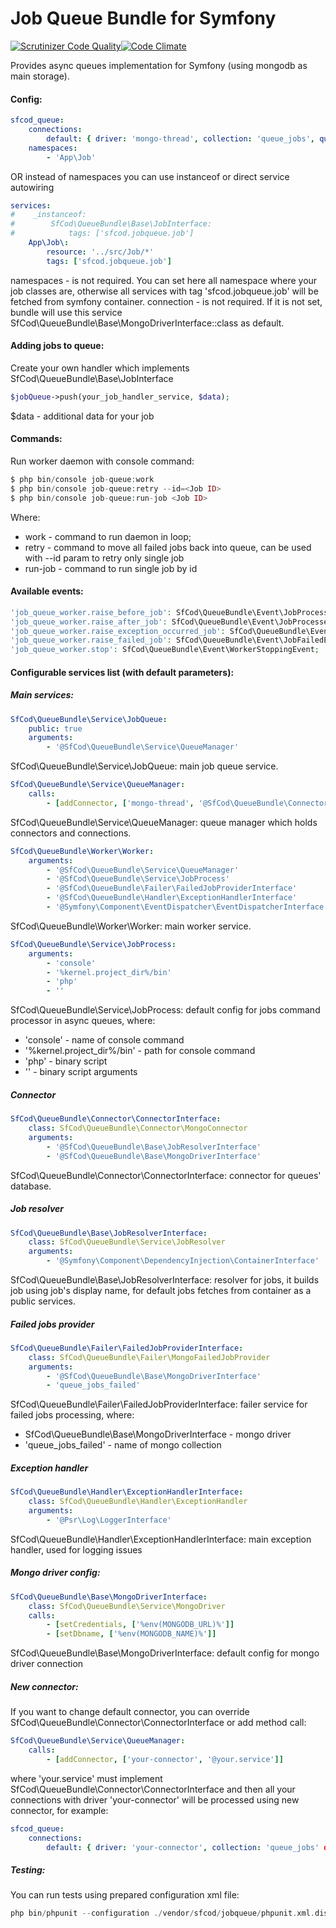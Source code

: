 Job Queue Bundle for Symfony
======================================================

[![Scrutinizer Code Quality](https://scrutinizer-ci.com/g/sfcod/jobqueue/badges/quality-score.png?b=master)](https://scrutinizer-ci.com/g/sfcod/jobqueue/?branch=master)[![Code Climate](https://codeclimate.com/github/sfcod/jobqueue/badges/gpa.svg)](https://codeclimate.com/github/sfcod/jobqueue)

Provides async queues implementation for Symfony (using mongodb as main storage).

#### Config:
```yaml
sfcod_queue:
    connections:
        default: { driver: 'mongo-thread', collection: 'queue_jobs', queue: 'default', expire: 60, limit: 2 }
    namespaces:
        - 'App\Job'        
```
OR instead of namespaces you can use instanceof or direct service autowiring
```yaml
services:
#    _instanceof:
#        SfCod\QueueBundle\Base\JobInterface:
#            tags: ['sfcod.jobqueue.job']
    App\Job\:
        resource: '../src/Job/*'
        tags: ['sfcod.jobqueue.job']
```
namespaces - is not required. You can set here all namespace where your job classes are, otherwise all services with tag 'sfcod.jobqueue.job' will be fetched from symfony container.
connection - is not required. If it is not set, bundle will use this service SfCod\QueueBundle\Base\MongoDriverInterface::class as default.

#### Adding jobs to queue:

Create your own handler which implements SfCod\QueueBundle\Base\JobInterface 

```php
$jobQueue->push(your_job_handler_service, $data);
```

$data - additional data for your job

#### Commands:

Run worker daemon with console command: 
```php
$ php bin/console job-queue:work
$ php bin/console job-queue:retry --id=<Job ID>
$ php bin/console job-queue:run-job <Job ID>
```

Where: 
- work - command to run daemon in loop;
- retry - command to move all failed jobs back into queue, can be used with --id param to retry only single job
- run-job - command to run single job by id

#### Available events:
```php
'job_queue_worker.raise_before_job': SfCod\QueueBundle\Event\JobProcessingEvent;
'job_queue_worker.raise_after_job': SfCod\QueueBundle\Event\JobProcessedEvent;
'job_queue_worker.raise_exception_occurred_job': SfCod\QueueBundle\Event\JobExceptionOccurredEvent;
'job_queue_worker.raise_failed_job': SfCod\QueueBundle\Event\JobFailedEvent;
'job_queue_worker.stop': SfCod\QueueBundle\Event\WorkerStoppingEvent;
```

#### Configurable services list (with default parameters):

##### Main services:
```yaml
SfCod\QueueBundle\Service\JobQueue:
    public: true
    arguments:
        - '@SfCod\QueueBundle\Service\QueueManager'
```
SfCod\QueueBundle\Service\JobQueue: main job queue service.

```yaml
SfCod\QueueBundle\Service\QueueManager:
    calls: 
        - [addConnector, ['mongo-thread', '@SfCod\QueueBundle\Connector\ConnectorInterface']]
```
SfCod\QueueBundle\Service\QueueManager: queue manager which holds connectors and connections.

```yaml
SfCod\QueueBundle\Worker\Worker:
    arguments:
        - '@SfCod\QueueBundle\Service\QueueManager'
        - '@SfCod\QueueBundle\Service\JobProcess'
        - '@SfCod\QueueBundle\Failer\FailedJobProviderInterface'
        - '@SfCod\QueueBundle\Handler\ExceptionHandlerInterface'
        - '@Symfony\Component\EventDispatcher\EventDispatcherInterface'
```
SfCod\QueueBundle\Worker\Worker: main worker service.

```yaml
SfCod\QueueBundle\Service\JobProcess:
    arguments:
        - 'console'
        - '%kernel.project_dir%/bin'
        - 'php'
        - ''
```
SfCod\QueueBundle\Service\JobProcess: default config for jobs command processor in async queues, where: 
- 'console' - name of console command 
- '%kernel.project_dir%/bin' - path for console command
- 'php' - binary script
- '' - binary script arguments

##### Connector
```yaml
SfCod\QueueBundle\Connector\ConnectorInterface:
    class: SfCod\QueueBundle\Connector\MongoConnector
    arguments:
        - '@SfCod\QueueBundle\Base\JobResolverInterface'
        - '@SfCod\QueueBundle\Base\MongoDriverInterface'
```
SfCod\QueueBundle\Connector\ConnectorInterface: connector for queues' database.

##### Job resolver
```yaml
SfCod\QueueBundle\Base\JobResolverInterface:
    class: SfCod\QueueBundle\Service\JobResolver
    arguments:
        - '@Symfony\Component\DependencyInjection\ContainerInterface'
```
SfCod\QueueBundle\Base\JobResolverInterface: resolver for jobs, it builds job using job's display name, for default jobs fetches from container as a public services.

##### Failed jobs provider
```yaml
SfCod\QueueBundle\Failer\FailedJobProviderInterface:
    class: SfCod\QueueBundle\Failer\MongoFailedJobProvider
    arguments:
        - '@SfCod\QueueBundle\Base\MongoDriverInterface'
        - 'queue_jobs_failed'
```
SfCod\QueueBundle\Failer\FailedJobProviderInterface: failer service for failed jobs processing, where:
- SfCod\QueueBundle\Base\MongoDriverInterface - mongo driver
- 'queue_jobs_failed' - name of mongo collection

##### Exception handler
```yaml
SfCod\QueueBundle\Handler\ExceptionHandlerInterface:
    class: SfCod\QueueBundle\Handler\ExceptionHandler
    arguments:
        - '@Psr\Log\LoggerInterface'
```
SfCod\QueueBundle\Handler\ExceptionHandlerInterface: main exception handler, used for logging issues

##### Mongo driver config:

```yaml
SfCod\QueueBundle\Base\MongoDriverInterface:
    class: SfCod\QueueBundle\Service\MongoDriver
    calls:
        - [setCredentials, ['%env(MONGODB_URL)%']]
        - [setDbname, ['%env(MONGODB_NAME)%']]
```
SfCod\QueueBundle\Base\MongoDriverInterface: default config for mongo driver connection

##### New connector:

If you want to change default connector, you can override SfCod\QueueBundle\Connector\ConnectorInterface or add method call:
```yaml
SfCod\QueueBundle\Service\QueueManager:
    calls: 
        - [addConnector, ['your-connector', '@your.service']]
```
where 'your.service' must implement SfCod\QueueBundle\Connector\ConnectorInterface and then all your connections with driver 'your-connector' will be processed using new connector, for example:
```yaml
sfcod_queue:
    connections:
        default: { driver: 'your-connector', collection: 'queue_jobs' queue: 'default', expire: 60, limit: 2 }
```

##### Testing:

You can run tests using prepared configuration xml file:
```php
php bin/phpunit --configuration ./vendor/sfcod/jobqueue/phpunit.xml.dist --bootstrap ./vendor/autoload.php
```
